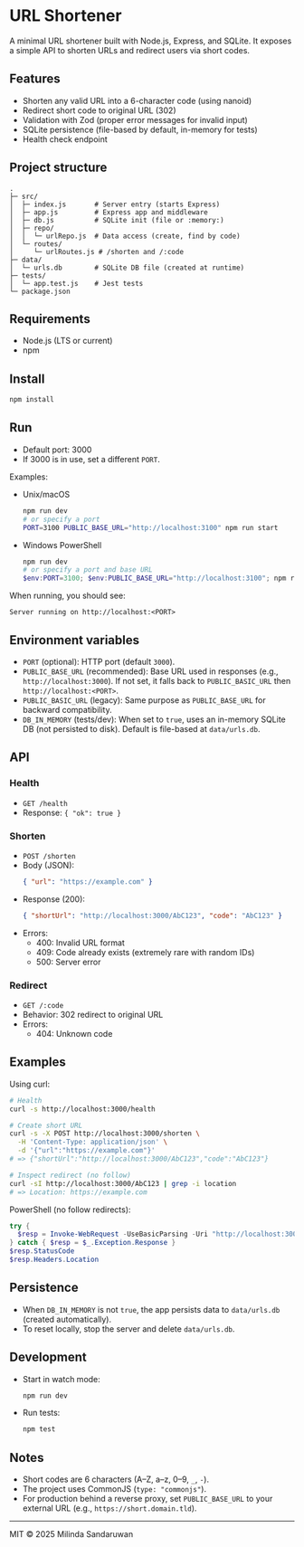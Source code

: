 # URL Shortener

A minimal URL shortener built with Node.js, Express, and SQLite. It exposes a simple API to shorten URLs and redirect users via short codes.

## Features

- Shorten any valid URL into a 6-character code (using nanoid)
- Redirect short code to original URL (302)
- Validation with Zod (proper error messages for invalid input)
- SQLite persistence (file-based by default, in-memory for tests)
- Health check endpoint

## Project structure

```
.
├─ src/
│  ├─ index.js       # Server entry (starts Express)
│  ├─ app.js         # Express app and middleware
│  ├─ db.js          # SQLite init (file or :memory:)
│  ├─ repo/
│  │  └─ urlRepo.js  # Data access (create, find by code)
│  └─ routes/
│     └─ urlRoutes.js # /shorten and /:code
├─ data/
│  └─ urls.db        # SQLite DB file (created at runtime)
├─ tests/
│  └─ app.test.js    # Jest tests
└─ package.json
```

## Requirements

- Node.js (LTS or current)
- npm

## Install

```bash
npm install
```

## Run

- Default port: 3000
- If 3000 is in use, set a different `PORT`.

Examples:

- Unix/macOS
  ```bash
  npm run dev
  # or specify a port
  PORT=3100 PUBLIC_BASE_URL="http://localhost:3100" npm run start
  ```

- Windows PowerShell
  ```powershell
  npm run dev
  # or specify a port and base URL
  $env:PORT=3100; $env:PUBLIC_BASE_URL="http://localhost:3100"; npm run start
  ```

When running, you should see:

```
Server running on http://localhost:<PORT>
```

## Environment variables

- `PORT` (optional): HTTP port (default `3000`).
- `PUBLIC_BASE_URL` (recommended): Base URL used in responses (e.g., `http://localhost:3000`). If not set, it falls back to `PUBLIC_BASIC_URL` then `http://localhost:<PORT>`.
- `PUBLIC_BASIC_URL` (legacy): Same purpose as `PUBLIC_BASE_URL` for backward compatibility.
- `DB_IN_MEMORY` (tests/dev): When set to `true`, uses an in-memory SQLite DB (not persisted to disk). Default is file-based at `data/urls.db`.

## API

### Health

- `GET /health`
- Response: `{ "ok": true }`

### Shorten

- `POST /shorten`
- Body (JSON):
  ```json
  { "url": "https://example.com" }
  ```
- Response (200):
  ```json
  { "shortUrl": "http://localhost:3000/AbC123", "code": "AbC123" }
  ```
- Errors:
  - 400: Invalid URL format
  - 409: Code already exists (extremely rare with random IDs)
  - 500: Server error

### Redirect

- `GET /:code`
- Behavior: 302 redirect to original URL
- Errors:
  - 404: Unknown code

## Examples

Using curl:

```bash
# Health
curl -s http://localhost:3000/health

# Create short URL
curl -s -X POST http://localhost:3000/shorten \
  -H 'Content-Type: application/json' \
  -d '{"url":"https://example.com"}'
# => {"shortUrl":"http://localhost:3000/AbC123","code":"AbC123"}

# Inspect redirect (no follow)
curl -sI http://localhost:3000/AbC123 | grep -i location
# => Location: https://example.com
```

PowerShell (no follow redirects):

```powershell
try {
  $resp = Invoke-WebRequest -UseBasicParsing -Uri "http://localhost:3000/AbC123" -MaximumRedirection 0 -ErrorAction Stop
} catch { $resp = $_.Exception.Response }
$resp.StatusCode
$resp.Headers.Location
```

## Persistence

- When `DB_IN_MEMORY` is not `true`, the app persists data to `data/urls.db` (created automatically).
- To reset locally, stop the server and delete `data/urls.db`.

## Development

- Start in watch mode:
  ```bash
  npm run dev
  ```

- Run tests:
  ```bash
  npm test
  ```

## Notes

- Short codes are 6 characters (A–Z, a–z, 0–9, `_`, `-`).
- The project uses CommonJS (`type: "commonjs"`).
- For production behind a reverse proxy, set `PUBLIC_BASE_URL` to your external URL (e.g., `https://short.domain.tld`).

---

MIT © 2025 Milinda Sandaruwan

